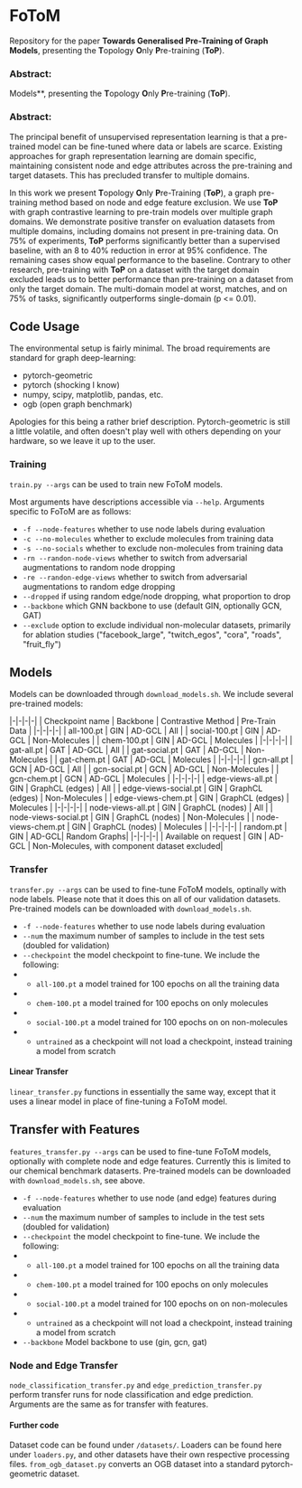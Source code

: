 # FoToM

Repository for the paper **Towards Generalised Pre-Training of Graph Models**, presenting the **T**opology **O**nly **P**re-training (**ToP**).

### Abstract:

Models**, presenting the **T**opology **O**nly **P**re-training (**ToP**).

### Abstract:

The principal benefit of unsupervised representation learning is that a pre-trained model can be fine-tuned where data or labels are scarce.
Existing approaches for graph representation learning are domain specific, maintaining consistent node and edge attributes across the pre-training and target datasets.
This has precluded transfer to multiple domains.
<!-- A model capable of positive transfer on arbitrary tasks and domains would represent the first foundation graph model. -->

In this work we present **T**opology **O**nly **P**re-Training (**ToP**), a graph pre-training method based on node and edge feature exclusion.
We use **ToP** with graph contrastive learning to pre-train models over multiple graph domains.
We demonstrate positive transfer on evaluation datasets from multiple domains, including domains not present in pre-training data.
On 75% of experiments, **ToP** performs significantly better than a supervised baseline, with an 8 to 40% reduction in error at 95% confidence. 
The remaining cases show equal performance to the baseline. 
Contrary to other research, pre-training with **ToP** on a dataset with the target domain excluded leads us to better performance than pre-training on a dataset from only the target domain.
The multi-domain model at worst, matches, and on 75% of tasks, significantly outperforms single-domain (p <= 0.01).

## Code Usage

The environmental setup is fairly minimal.
The broad requirements are standard for graph deep-learning:

 - pytorch-geometric
 - pytorch (shocking I know)
 - numpy, scipy, matplotlib, pandas, etc.
 - ogb (open graph benchmark)

Apologies for this being a rather brief description. 
Pytorch-geometric is still a little volatile, and often doesn't play well with others depending on your hardware, so we leave it up to the user.

### Training
`train.py --args` can be used to train new FoToM models.

Most arguments have descriptions accessible via `--help`.
Arguments specific to FoToM are as follows:

 - `-f --node-features`       whether to use node labels during evaluation
 - `-c --no-molecules`        whether to exclude molecules from training data
 - `-s --no-socials`          whether to exclude non-molecules from training data
 - `-rn --randon-node-views`  whether to switch from adversarial augmentations to random node dropping
 - `-re --randon-edge-views`  whether to switch from adversarial augmentations to random edge dropping
 - `--dropped`                if using random edge/node dropping, what proportion to drop
 - `--backbone`               which GNN backbone to use (default GIN, optionally GCN, GAT)
 - `--exclude`                option to exclude individual non-molecular datasets, primarily for ablation studies ("facebook_large", "twitch_egos", "cora", "roads", "fruit_fly")

## Models

Models can be downloaded through `download_models.sh`.
We include several pre-trained models:

|-|-|-|-|
| Checkpoint name | Backbone | Contrastive Method | Pre-Train Data |
|-|-|-|-|
| all-100.pt | GIN | AD-GCL | All |
| social-100.pt | GIN | AD-GCL | Non-Molecules |
| chem-100.pt | GIN | AD-GCL | Molecules |
|-|-|-|-|
| gat-all.pt | GAT | AD-GCL | All |
| gat-social.pt | GAT | AD-GCL | Non-Molecules |
| gat-chem.pt | GAT | AD-GCL | Molecules |
|-|-|-|-|
| gcn-all.pt | GCN | AD-GCL | All |
| gcn-social.pt | GCN | AD-GCL | Non-Molecules |
| gcn-chem.pt | GCN | AD-GCL | Molecules |
|-|-|-|-|
| edge-views-all.pt | GIN | GraphCL (edges) | All |
| edge-views-social.pt | GIN | GraphCL (edges) | Non-Molecules |
| edge-views-chem.pt | GIN | GraphCL (edges) | Molecules |
|-|-|-|-|
| node-views-all.pt | GIN | GraphCL (nodes) | All |
| node-views-social.pt | GIN | GraphCL (nodes) | Non-Molecules |
| node-views-chem.pt | GIN | GraphCL (nodes) | Molecules |
|-|-|-|-|
| random.pt | GIN | AD-GCL| Random Graphs|
|-|-|-|-|
| Available on request | GIN | AD-GCL | Non-Molecules, with component dataset excluded|


### Transfer

`transfer.py --args` can be used to fine-tune FoToM models, optinally with node labels.
Please note that it does this on all of our validation datasets.
Pre-trained models can be downloaded with `download_models.sh`.

 - `-f --node-features`       whether to use node labels during evaluation
 - `--num` the maximum number of samples to include in the test sets (doubled for validation)
 - `--checkpoint` the model checkpoint to fine-tune. We include the following:
 - - `all-100.pt` a model trained for 100 epochs on all the training data
 - - `chem-100.pt` a model trained for 100 epochs on only molecules
 - - `social-100.pt` a model trained for 100 epochs on on non-molecules
 - - `untrained` as a checkpoint will not load a checkpoint, instead training a model from scratch

#### Linear Transfer

`linear_transfer.py` functions in essentially the same way, except that it uses a linear model in place of fine-tuning a FoToM model.

## Transfer with Features

`features_transfer.py --args` can be used to fine-tune FoToM models, optionally with complete node and edge features.
Currently this is limited to our chemical benchmark dataserts.
Pre-trained models can be downloaded with `download_models.sh`, see above.

 - `-f --node-features`       whether to use node (and edge) features during evaluation
 - `--num` the maximum number of samples to include in the test sets (doubled for validation)
 - `--checkpoint` the model checkpoint to fine-tune. We include the following:
 - - `all-100.pt` a model trained for 100 epochs on all the training data
 - - `chem-100.pt` a model trained for 100 epochs on only molecules
 - - `social-100.pt` a model trained for 100 epochs on on non-molecules
 - - `untrained` as a checkpoint will not load a checkpoint, instead training a model from scratch
 - `--backbone` Model backbone to use (gin, gcn, gat)

 ### Node and Edge Transfer

`node_classification_transfer.py` and `edge_prediction_transfer.py` perform transfer runs for node classification and edge prediction.
Arguments are the same as for transfer with features.

#### Further code

Dataset code can be found under `/datasets/`.
Loaders can be found here under `loaders.py`, and other datasets have their own respective processing files.
`from_ogb_dataset.py` converts an OGB dataset into a standard pytorch-geometric dataset.





